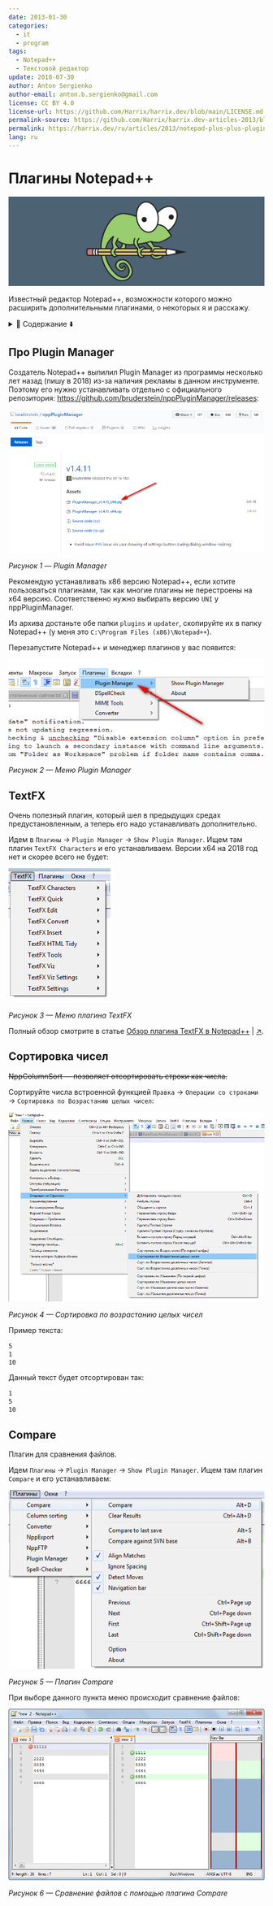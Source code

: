 ```yaml
---
date: 2013-01-30
categories:
  - it
  - program
tags:
  - Notepad++
  - Текстовой редактор
update: 2018-07-30
author: Anton Sergienko
author-email: anton.b.sergienko@gmail.com
license: CC BY 4.0
license-url: https://github.com/Harrix/harrix.dev/blob/main/LICENSE.md
permalink-source: https://github.com/Harrix/harrix.dev-articles-2013/blob/main/notepad-plus-plus-plugins/notepad-plus-plus-plugins.md
permalink: https://harrix.dev/ru/articles/2013/notepad-plus-plus-plugins/
lang: ru
---
```


# Плагины Notepad++

![Featured image](featured-image.svg)

Известный редактор Notepad++, возможности которого можно расширить дополнительными плагинами, о некоторых я и расскажу.

<details>
<summary>📖 Содержание ⬇️</summary>

## Содержание

- [Про Plugin Manager](#про-plugin-manager)
- [TextFX](#textfx)
- [Сортировка чисел](#сортировка-чисел)
- [Compare](#compare)

</details>

## Про Plugin Manager

Создатель Notepad++ выпилил Plugin Manager из программы несколько лет назад (пишу в 2018) из-за наличия рекламы в данном инструменте. Поэтому его нужно устанавливать отдельно с официального репозитория: <https://github.com/bruderstein/nppPluginManager/releases>:

![Plugin Manager](img/npp-plugin-manager.png)

_Рисунок 1 — Plugin Manager_

Рекомендую устанавливать x86 версию Notepad++, если хотите пользоваться плагинами, так как многие плагины не перестроены на x64 версию. Соответственно нужно выбирать версию `UNI` у nppPluginManager.

Из архива достаньте обе папки `plugins` и `updater`, скопируйте их в папку Notepad++ (у меня это `C:\Program Files (x86)\Notepad++`).

Перезапустите Notepad++ и менеджер плагинов у вас появится:

![Меню Plugin Manager](img/npp-plugin-manager-menu.png)

_Рисунок 2 — Меню Plugin Manager_

## TextFX

Очень полезный плагин, который шел в предыдущих средах предустановленным, а теперь его надо устанавливать дополнительно.

Идем в `Плагины` → `Plugin Manager` → `Show Plugin Manager`. Ищем там плагин `TextFX Characters` и его устанавливаем. Версии x64 на 2018 год нет и скорее всего не будет:

![Меню плагина TextFX](img/textfx.png)

_Рисунок 3 — Меню плагина TextFX_

Полный обзор смотрите в статье [Обзор плагина TextFX в Notepad++](https://github.com/Harrix/harrix.dev-articles-2013/blob/main/textfx/textfx.md) | [↗️](https://harrix.dev/ru/articles/2013/textfx/).

## Сортировка чисел

~~NppColumnSort — позволяет отсортировать строки как числа.~~

Сортируйте числа встроенной функцией `Правка` → `Операции со строками` → `Сортировка по Возрастанию целых чисел`:

![Сортировка по возрастанию целых чисел](img/sorting.png)

_Рисунок 4 — Сортировка по возрастанию целых чисел_

Пример текста:

```text
5
1
10
```

Данный текст будет отсортирован так:

```text
1
5
10
```

## Compare

Плагин для сравнения файлов.

Идем `Плагины` → `Plugin Manager` → `Show Plugin Manager`. Ищем там плагин `Compare` и его устанавливаем:

![Плагин Compare](img/compare_01.png)

_Рисунок 5 — Плагин Compare_

При выборе данного пункта меню происходит сравнение файлов:

![Сравнение файлов с помощью плагина Compare](img/compare_02.png)

_Рисунок 6 — Сравнение файлов с помощью плагина Compare_
